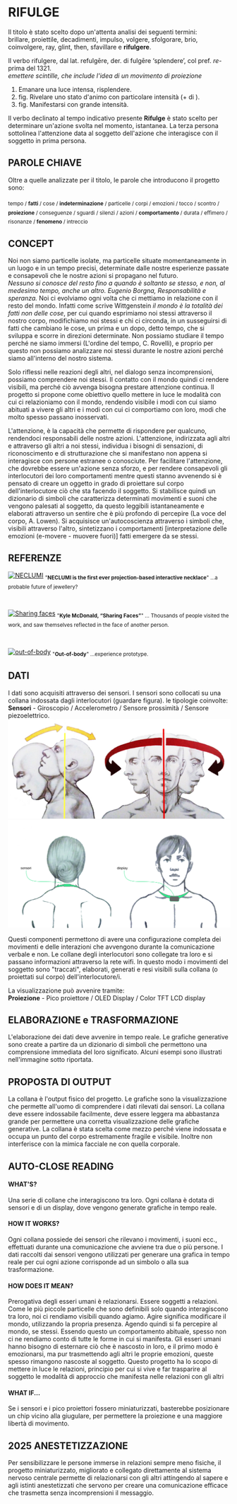 # RIFULGE
Il titolo è stato scelto dopo un'attenta analisi dei seguenti termini: <br>
brillare, proiettile, decadimenti, impulso, volgere, sfolgorare, brio, coinvolgere, ray, glint, then, sfavillare e  **rifulgere**.<br>

Il verbo rifulgere, dal lat. refulgēre, der. di fulgēre ‘splendere’, col pref. *re-* prima del 1321.<br>
*emettere scintille, che include l'idea di un movimento di proiezione*<br>

1. Emanare una luce intensa, risplendere.<br>
2. fig. Rivelare uno stato d'animo con particolare intensità (+ di ).<br>
3. fig. Manifestarsi con grande intensità.<br>

Il verbo declinato al tempo indicativo presente **Rifulge** è stato scelto per determinare un'azione svolta nel momento, istantanea.
La terza persona sottolinea l'attenzione data al soggetto dell'azione che interagisce con il soggetto in prima persona.

## PAROLE CHIAVE
Oltre a quelle analizzate per il titolo, le parole che introducono il progetto sono:

<sub>tempo / 
**fatti** / 
cose / 
**indeterminazione** / 
particelle / 
corpi / 
emozioni / 
tocco / 
scontro / 
**proiezione** / 
conseguenze / 
sguardi / 
silenzi / 
azioni / 
**comportamento** / 
durata / 
effimero / 
risonanze / 
**fenomeno** / 
intreccio
</sub>

## CONCEPT
Noi non siamo particelle isolate, ma particelle situate momentaneamente in un luogo e in un tempo precisi, determinate dalle nostre esperienze passate e consapevoli che le nostre azioni si propagano nel futuro. <br>
*Nessuno si conosce del resto fino a quando è soltanto se stesso, e non, al medesimo tempo, anche un altro. Eugenio Borgna, Responsabilità e speranza.* Noi ci evolviamo ogni volta che ci mettiamo in relazione con il resto del mondo. Infatti come scrive Wittgenstein *il mondo è la totalità dei fatti non delle cose*, per cui quando esprimiamo noi stessi attraverso il nostro corpo, modifichiamo noi stessi e chi ci circonda, in un susseguirsi di fatti che cambiano le cose, un prima e un dopo, detto tempo, che si sviluppa e scorre in direzioni determinate. 
Non possiamo studiare il tempo perché ne siamo immersi (L'ordine del tempo, C. Rovelli), e proprio per questo non possiamo analizzare noi stessi durante le nostre azioni perché siamo all'interno del nostro sistema. 

Solo riflessi nelle reazioni degli altri, nel dialogo senza incomprensioni, possiamo comprendere noi stessi.
Il contatto con il mondo quindi ci rendere visibili, ma perché ciò avvenga bisogna prestare attenzione continua.
Il progetto si propone come obiettivo quello mettere in luce le modalità con cui ci relazioniamo con il mondo, rendendo visibile i modi con cui siamo abituati a vivere gli altri e i modi con cui ci comportiamo con loro, modi che molto spesso passano inosservati. 

L'attenzione, è la capacità che permette di rispondere per qualcuno, rendendoci responsabili delle nostre azioni. 
L'attenzione, indirizzata agli altri e attraverso gli altri a noi stessi, individua i bisogni di sensazioni, di riconoscimento e di strutturazione che si manifestano non appena si interagisce con persone estranee o conosciute. 
Per facilitare l'attenzione, che dovrebbe essere un'azione senza sforzo, e per rendere consapevoli gli interlocutori dei loro comportamenti mentre questi stanno avvenendo si è pensato di creare un oggetto in grado di proiettare sul corpo dell'interlocutore ciò che sta facendo il soggetto. Si stabilisce quindi un dizionario di simboli che caratterizza determinati movimenti e suoni che vengono palesati al soggetto, da questo leggibili istantaneamente e elaborati attraverso un sentire che è più profondo di percepire (La voce del corpo, A. Lowen). Si acquisisce un'autocoscienza attraverso i simboli che, visibili attraverso l'altro, sintetizzano i comportamenti [interpretazione delle emozioni (e-movere - muovere fuori)] fatti emergere da se stessi.




## REFERENZE
[![NECLUMI](http://pangenerator.com/wp-content/uploads/2017/05/movi2-1.jpg)](https://vimeo.com/110207736)
<sub>"**NECLUMI is the first ever projection-based interactive necklace**" ...a probable future
of jewellery?</sub>

<br>

[![Sharing faces](http://www.creativeapplications.net/wp-content/uploads/2014/08/sharingfaces2.jpg)](http://www.creativeapplications.net/openframeworks/sharing-faces-seeing-yourself-reflected-in-the-image-of-others/)
<sub>"**Kyle McDonald, “Sharing Faces”**" ... Thousands of people visited the work, and saw themselves reflected in the face of another person.</sub>

<br>

[![out-of-body](http://frnkwz.de/images/project_images/faithcondition_01.jpg)](http://frnkwz.de/#project-faithcondition)
<sub>"**Out-of-body**" ...experience prototype.</sub>
<br>

## DATI
I dati sono acquisiti attraverso dei sensori. I sensori sono collocati su una collana indossata dagli interlocutori (guardare figura).
le tipologie coinvolte: <br>
**Sensori** - 
Giroscopio / 
Accelerometro / 
Sensore prossimità /
Sensore piezoelettrico.
![image](https://raw.githubusercontent.com/legeinteukein/immagini-/master/rotazione.jpg)
![image](https://raw.githubusercontent.com/legeinteukein/immagini-/master/fronteretroill.jpg)

Questi componenti permettono di avere una configurazione completa dei movimenti e delle interazioni che avvengono durante la comunicazione verbale e non. Le collane degli interlocutori sono collegate tra loro e si passano informazioni attraverso la rete wifi. In questo modo i movimenti del soggetto sono "traccati", elaborati, generati e resi visibili sulla collana (o proiettati sul corpo) dell'interlocutore/i. 

La visualizzazione può avvenire tramite:<br>
**Proiezione** - 
Pico proiettore / 
OLED Display / 
Color TFT LCD display

## ELABORAZIONE e TRASFORMAZIONE
L'elaborazione dei dati deve avvenire in tempo reale. Le grafiche generative sono create a partire da un dizionario di simboli che permettono una comprensione immediata del loro significato. Alcuni esempi sono illustrati nell'immagine sotto riportata.


## PROPOSTA DI OUTPUT
La collana è l'output fisico del progetto. Le grafiche sono la visualizzazione che permette all'uomo di comprendere i dati rilevati dai sensori. La collana deve essere indossabile facilmente, deve essere leggera ma abbastanza grande per permettere una corretta visualizzazione delle grafiche generative. La collana è stata scelta come mezzo perché viene indossata e occupa un punto del corpo estremamente fragile e visibile. Inoltre non interferisce con la mimica facciale ne con quella corporale.


## AUTO-CLOSE READING
#### WHAT'S?
Una serie di collane che interagiscono tra loro. Ogni collana è dotata di sensori e di un display, dove vengono generate grafiche in tempo reale.

#### HOW IT WORKS?
Ogni collana possiede dei sensori che rilevano i movimenti, i suoni ecc., effettuati durante una comunicazione che avviene tra due o più persone. I dati raccolti dai sensori vengono utilizzati per generare una grafica in tempo reale per cui ogni azione corrisponde ad un simbolo o alla sua trasformazione.

#### HOW DOES IT MEAN? 
Prerogativa degli esseri umani è relazionarsi. Essere soggetti a relazioni. Come le più piccole particelle che sono definibili solo quando interagiscono tra loro, noi ci rendiamo visibili quando agiamo. Agire significa modificare il mondo, utilizzando la propria presenza. Agendo quindi si fa percepire al mondo, se stessi. Essendo questo un comportamento abituale, spesso non ci ne rendiamo conto di tutte le forme in cui si manifesta. Gli esseri umani hanno bisogno di esternare ciò che è nascosto in loro, e il primo modo è emozionarsi, ma pur trasmettendo agli altri le proprie emozioni, queste spesso rimangono nascoste al soggetto. Questo progetto ha lo scopo di mettere in luce le relazioni, principio per cui si vive e far trasparire al soggetto le modalità di approccio che manifesta nelle relazioni con gli altri

#### WHAT IF...
Se i sensori e i pico proiettori fossero miniaturizzati, basterebbe posizionare un chip vicino alla giugulare, per permettere la proiezione e una maggiore libertà di movimento.


## 2025 ANESTETIZZAZIONE
Per sensibilizzare le persone immerse in relazioni sempre meno fisiche, il progetto miniaturizzato, migliorato e collegato direttamente al sistema nervoso centrale permette di relazionarsi con gli altri attingendo al sapere e agli istinti anestetizzati che servono per creare una comunicazione efficace che trasmetta senza incomprensioni il messaggio.
